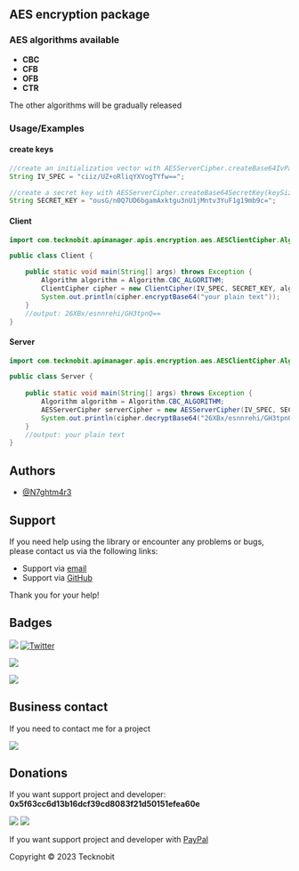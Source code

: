 ## AES encryption package 
### AES algorithms available

- **CBC**
- **CFB**
- **OFB**
- **CTR**

The other algorithms will be gradually released

### Usage/Examples

#### create keys 

```java
//create an initialization vector with AESServerCipher.createBase64IvParameterSpec(); method
String IV_SPEC = "ciiz/UZ+oRliqYXVogTYfw==";
```

```java
//create a secret key with AESServerCipher.createBase64SecretKey(keySize); method
String SECRET_KEY = "ousG/n0Q7UD6bgamAxktgu3nU1jMntv3YuF1g19mb9c="; 
```

#### Client 

```java
import com.tecknobit.apimanager.apis.encryption.aes.AESClientCipher.Algorithm;

public class Client {

    public static void main(String[] args) throws Exception {
        Algorithm algorithm = Algorithm.CBC_ALGORITHM;
        ClientCipher cipher = new ClientCipher(IV_SPEC, SECRET_KEY, algorithm);
        System.out.println(cipher.encryptBase64("your plain text"));
    }
    //output: 26XBx/esnnrehi/GH3tpnQ==
}

```

#### Server 

```java
import com.tecknobit.apimanager.apis.encryption.aes.AESClientCipher.Algorithm;

public class Server {
    
    public static void main(String[] args) throws Exception {
        Algorithm algorithm = Algorithm.CBC_ALGORITHM;
        AESServerCipher serverCipher = new AESServerCipher(IV_SPEC, SECRET_KEY, algorithm); 
        System.out.println(cipher.decryptBase64("26XBx/esnnrehi/GH3tpnQ=="));
    }
    //output: your plain text
}

```

## Authors

- [@N7ghtm4r3](https://www.github.com/N7ghtm4r3)

## Support

If you need help using the library or encounter any problems or bugs, please contact us via the following links:

- Support via <a href="mailto:infotecknobitcompany@gmail.com">email</a>
- Support via <a href="https://github.com/N7ghtm4r3/APIManager/issues/new">GitHub</a>

Thank you for your help!

## Badges

[![](https://img.shields.io/badge/Google_Play-414141?style=for-the-badge&logo=google-play&logoColor=white)](https://play.google.com/store/apps/developer?id=Tecknobit)
[![Twitter](https://img.shields.io/badge/Twitter-1DA1F2?style=for-the-badge&logo=twitter&logoColor=white)](https://twitter.com/tecknobit)

[![](https://img.shields.io/badge/Java-ED8B00?style=for-the-badge&logo=java&logoColor=white)](https://www.oracle.com/java/)

[![](https://jitpack.io/v/N7ghtm4r3/APIManager.svg)](https://jitpack.io/#N7ghtm4r3/APIManager)

## Business contact

If you need to contact me for a project 

[![](https://img.shields.io/badge/fiverr-1DBF73?style=for-the-badge&logo=fiverr&logoColor=white)](https://www.fiverr.com/manuel_maurizio)

## Donations

If you want support project and developer: **0x5f63cc6d13b16dcf39cd8083f21d50151efea60e**

![](https://img.shields.io/badge/Bitcoin-000000?style=for-the-badge&logo=bitcoin&logoColor=white)
![](https://img.shields.io/badge/Ethereum-3C3C3D?style=for-the-badge&logo=Ethereum&logoColor=white)

If you want support project and developer with <a href="https://www.paypal.com/donate/?hosted_button_id=5QMN5UQH7LDT4">PayPal</a>

Copyright © 2023 Tecknobit

